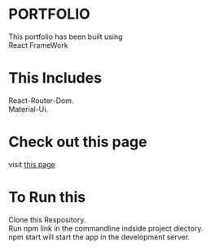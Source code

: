 # PORTFOLIO
This portfolio has been built using<br/>
React FrameWork
 
# This Includes
React-Router-Dom.<br/>
Material-Ui.

# Check out this page
visit [this page](https://www.google.com)

# To Run this
Clone this Respository. <br/>
Run npm link in the commandline indside project diectory.<br/>
npm start will start the app in the development server.
